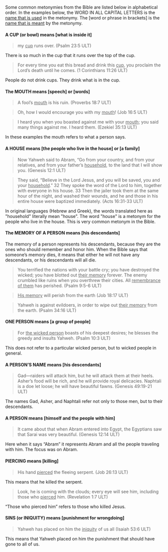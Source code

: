 

Some common metonymies from the Bible are listed below in alphabetical order. In the examples below, the WORD IN ALL CAPITAL LETTERS is the <u>name that is used</u> in the metonymy. The [word or phrase in brackets] is the <u>name that is meant</u> by the metonymy.

#### A CUP (or bowl) means [what is inside it]

> my <u>cup</u> runs over.  (Psalm 23:5 ULT)

There is so much in the cup that it runs over the top of the cup.

> For every time you eat this bread and drink this <u>cup</u>, you proclaim the Lord’s death until he comes. (1 Corinthians 11:26 ULT)

People do not drink cups. They drink what is in the cup.

#### The MOUTH means [speech] or [words]

> A fool’s <u>mouth</u> is his ruin. (Proverbs 18:7 ULT)

> Oh, how I would encourage you with my <u>mouth</u>! (Job 16:5 ULT) 

> I heard you when you boasted against me with your <u>mouth</u>; you said many things against me. I heard them. (Ezekiel 35:13 ULT)

In these examples the mouth refers to what a person says.

#### A HOUSE means [the people who live in the house] or [a family]

> Now Yahweh said to Abram, “Go from your country, and from your relatives, and from your father’s <u>household</u>, to the land that I will show you. (Genesis 12:1 ULT)

> They said, “Believe in the Lord Jesus, and you will be saved, you and your <u>household</u>.” 32 They spoke the word of the Lord to him, together with everyone in his house. 33 Then the jailer took them at the same hour of the night, and washed their wounds, and he and those in his entire house were baptized immediately. (Acts 16:31-33 ULT)

In original languages (Hebrew and Greek), the words translated here as "household" literally mean "house".  The word "house" is a metonym for the people who live in the house. This is very common metonym in the Bible.

#### The MEMORY OF A PERSON means [his descendants]

The memory of a person represents his descendants, because they are the ones who should remember and honor him. When the Bible says that someone’s memory dies, it means that either he will not have any descendants, or his descendants will all die.

> You terrified the nations with your battle cry;
> you have destroyed the wicked;
> you have blotted out <u>their memory</u> forever.
> The enemy crumbled like ruins
> when you overthrew their cities.
> All <u>remembrance of them</u> has perished. (Psalm 9:5-6 ULT)

> <u>His memory</u> will perish from the earth (Job 18:17 ULT)  

> Yahweh is against evildoers,
> in order to wipe out <u>their memory</u> from the earth. (Psalm 34:16 ULT)


#### ONE PERSON means [a group of people]

> For <u>the wicked person</u> boasts of his deepest desires;
> he blesses the greedy and insults Yahweh. (Psalm 10:3 ULT)

This does not refer to a particular wicked person, but to wicked people in general.

#### A PERSON’S NAME means [his descendants]

> Gad—raiders will attack him, but he will attack them at their heels.
> Asher’s food will be rich, and he will provide royal delicacies.
> Naphtali is a doe let loose; he will have beautiful fawns. (Genesis 49:19-21 ULT)


The names Gad, Asher, and Naphtali refer not only to those men, but to their descendants.

#### A PERSON means [himself and the people with him]

> It came about that when Abram entered into Egypt, the Egyptians saw that Sarai was very beautiful. (Genesis 12:14 ULT)

Here when it says “Abram” it represents Abram and all the people traveling with him. The focus was on Abram.

#### PIERCING means [killing]

> His hand <u>pierced</u> the fleeing serpent. (Job 26:13 ULT)

This means that he killed the serpent.

> Look, he is coming with the clouds; every eye will see him, including those who <u>pierced</u> him. (Revelation 1:7 ULT)

“Those who pierced him” refers to those who killed Jesus.

#### SINS (or INIQUITY) means [punishment for wrongdoing]

> Yahweh has placed on him the <u>iniquity</u> of us all   (Isaiah 53:6 ULT)

This means that Yahweh placed on him the punishment that should have gone to all of us.